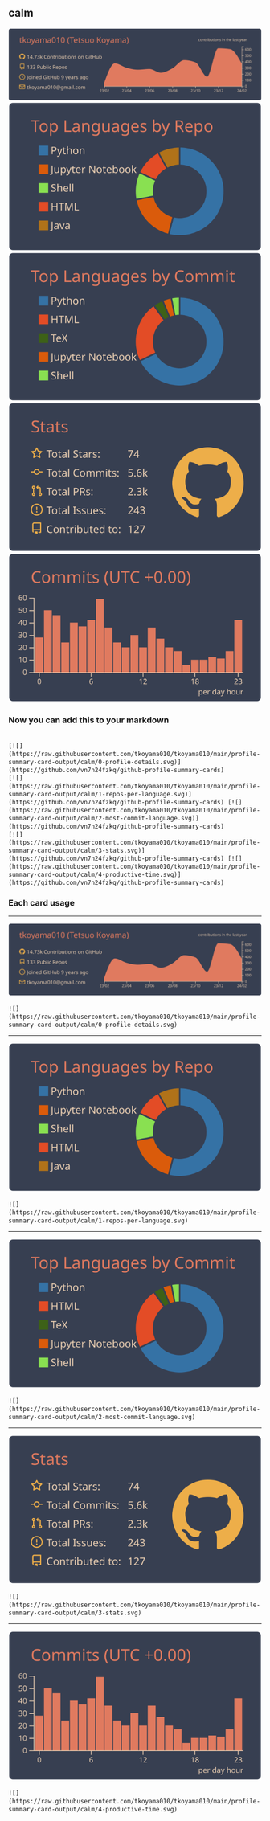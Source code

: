 ## calm

[![](./0-profile-details.svg)](https://github.com/vn7n24fzkq/github-profile-summary-cards)
[![](./1-repos-per-language.svg)](https://github.com/vn7n24fzkq/github-profile-summary-cards) [![](./2-most-commit-language.svg)](https://github.com/vn7n24fzkq/github-profile-summary-cards)
[![](./3-stats.svg)](https://github.com/vn7n24fzkq/github-profile-summary-cards) [![](./4-productive-time.svg)](https://github.com/vn7n24fzkq/github-profile-summary-cards)

### Now you can add this to your markdown

```

[![](https://raw.githubusercontent.com/tkoyama010/tkoyama010/main/profile-summary-card-output/calm/0-profile-details.svg)](https://github.com/vn7n24fzkq/github-profile-summary-cards)
[![](https://raw.githubusercontent.com/tkoyama010/tkoyama010/main/profile-summary-card-output/calm/1-repos-per-language.svg)](https://github.com/vn7n24fzkq/github-profile-summary-cards) [![](https://raw.githubusercontent.com/tkoyama010/tkoyama010/main/profile-summary-card-output/calm/2-most-commit-language.svg)](https://github.com/vn7n24fzkq/github-profile-summary-cards)
[![](https://raw.githubusercontent.com/tkoyama010/tkoyama010/main/profile-summary-card-output/calm/3-stats.svg)](https://github.com/vn7n24fzkq/github-profile-summary-cards) [![](https://raw.githubusercontent.com/tkoyama010/tkoyama010/main/profile-summary-card-output/calm/4-productive-time.svg)](https://github.com/vn7n24fzkq/github-profile-summary-cards)

```

### Each card usage

---

![](./0-profile-details.svg)

```
![](https://raw.githubusercontent.com/tkoyama010/tkoyama010/main/profile-summary-card-output/calm/0-profile-details.svg)
```

---

![](./1-repos-per-language.svg)

```
![](https://raw.githubusercontent.com/tkoyama010/tkoyama010/main/profile-summary-card-output/calm/1-repos-per-language.svg)
```

---

![](./2-most-commit-language.svg)

```
![](https://raw.githubusercontent.com/tkoyama010/tkoyama010/main/profile-summary-card-output/calm/2-most-commit-language.svg)
```

---

![](./3-stats.svg)

```
![](https://raw.githubusercontent.com/tkoyama010/tkoyama010/main/profile-summary-card-output/calm/3-stats.svg)
```

---

![](./4-productive-time.svg)

```
![](https://raw.githubusercontent.com/tkoyama010/tkoyama010/main/profile-summary-card-output/calm/4-productive-time.svg)
```
